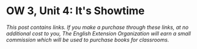 
# OW 3, Unit 4: It's Showtime
*This post contains links. If you make a purchase through these links, at no additional cost to you, The English Extension Organization will earn a small commission which will be used to purchase books for classrooms.*

<!--stackedit_data:
eyJoaXN0b3J5IjpbMTgwMTA4MzY3OF19
-->